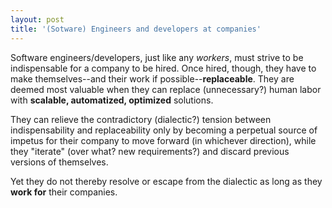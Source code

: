 ```yaml
--- 
layout: post 
title: '(Sotware) Engineers and developers at companies'
---
```

Software engineers/developers, just like any _workers_, must strive to be indispensable for a company to be hired.
Once hired, though, they have to make themselves--and their work if possible--**replaceable**. 
They are deemed most valuable when they can replace (unnecessary?) human labor 
with **scalable, automatized, optimized** solutions.

They can relieve the contradictory (dialectic?) tension between indispensability and replaceability 
only by becoming a perpetual source of impetus for their company to move forward (in whichever direction),
while they "iterate" (over what? new requirements?) and discard previous versions of themselves.

Yet they do not thereby resolve or escape from the dialectic as long as they **work for** their companies.
